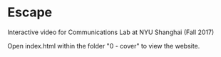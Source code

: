 # Escape
Interactive video for Communications Lab at NYU Shanghai (Fall 2017)

Open index.html within the folder "0 - cover" to view the website.
